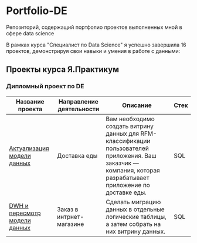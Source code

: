 # Portfolio-DE
Репозиторий, содержащий портфолио проектов выполненных мной в сфере data science


В рамках курса "Специалист по Data Science" я успешно завершила 16 проектов, демонстрируя свои навыки и умения в работе с данными:

## Проекты курса Я.Практикум
### Дипломный проект по DE
| Название проекта | Направление деятельности | Описание | Стек |
|------------------|--------------------------|----------|------|
| [Актуализация модели данных](https://github.com/StefankinaOlya/Portfolio-DE/tree/main/Актуализация%20модели%20данных) | Доставка еды | Вам необходимо создать витрину данных для RFM-классификации пользователей приложения. Ваш заказчик — компания, которая разрабатывает приложение по доставке еды. | SQL |
| [DWH и пересмотр модели данных]([https://github.com/StefankinaOlya/Portfolio-DE/tree/main/Актуализация%20модели%20данных](https://github.com/StefankinaOlya/Portfolio-DE/tree/main/DWH%20и%20пересмотр%20модели%20данных)) | Заказ в интрнет-магазине | Сделать миграцию данных в отдельные логические таблицы, а затем собрать на них витрину данных. | SQL |

